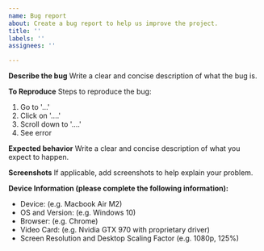 ```yaml
---
name: Bug report
about: Create a bug report to help us improve the project.
title: ''
labels: ''
assignees: ''

---
```


**Describe the bug**
Write a clear and concise description of what the bug is.

**To Reproduce**
Steps to reproduce the bug:
1. Go to '...'
2. Click on '....'
3. Scroll down to '....'
4. See error

**Expected behavior**
Write a clear and concise description of what you expect to happen.

**Screenshots**
If applicable, add screenshots to help explain your problem.

**Device Information (please complete the following information):**
 - Device: (e.g. Macbook Air M2)
 - OS and Version:  (e.g. Windows 10)
 - Browser: (e.g. Chrome)
 - Video Card: (e.g. Nvidia GTX 970 with proprietary driver)
 - Screen Resolution and Desktop Scaling Factor (e.g. 1080p, 125%)
